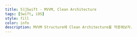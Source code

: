 ```yaml
---
title: 5)🍎Swift - MVVM, Clean Architecture
tags: [Swift, iOS]
style: fill
color: info
description: MVVM Structure에 Clean Architecture를 적용해보자.
---
```


